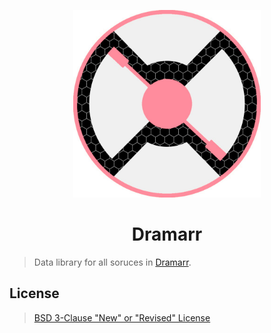 <p align="center"><img src="https://github.com/Dramarr/Resources/blob/master/Images/logo.jpg?raw=true" width="300px;" height="300px" /></p>
<h1 align="center"><b>Dramarr</b></h1>

> Data library for all soruces in [Dramarr](https://dramarr.com).

## License

> [BSD 3-Clause "New" or "Revised" License](https://github.com/Dramarr/Dramarr.Data/blob/master/LICENSE)